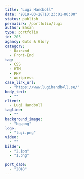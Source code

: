```yaml
---
title: "Lugi Handboll"
date: "2019-03-28T10:23:01+00:00"
status: publish
permalink: /portfolio/lugi
author: Ehsan
type: portfolio
id: 205
agancy: Guts & Glory
category:
  - Backend
  - Front-End
tag:
  - CSS
  - HTML
  - PHP
  - Wordpress
case_link_url:
  - "https://www.lugihandboll.se/"
body_text:
  - ""
client:
  - Lugi Handboll
tagline:
  - ""
background_image:
  - "bg.png"
logo:
  - "lugi.png"
video:
  - ""
bilder:
  - "2.jpg"
  - "1.png"

port_date:
  - "2018"
---
```

